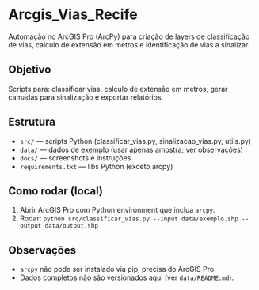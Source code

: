 # Arcgis_Vias_Recife
Automação no ArcGIS Pro (ArcPy) para criação de layers de classificação de vias, calculo de extensão em metros e identificação de vias a sinalizar.

## Objetivo
Scripts para: classificar vias, calculo de extensão em metros, gerar camadas para sinalização e exportar relatórios.

## Estrutura
- `src/` — scripts Python (classificar_vias.py, sinalizacao_vias.py, utils.py)
- `data/` — dados de exemplo (usar apenas amostra; ver observações)
- `docs/` — screenshots e instruções
- `requirements.txt` — libs Python (exceto arcpy)

## Como rodar (local)
1. Abrir ArcGIS Pro com Python environment que inclua `arcpy`.
2. Rodar: `python src/classificar_vias.py --input data/exemplo.shp --output data/output.shp`

## Observações
- `arcpy` não pode ser instalado via pip; precisa do ArcGIS Pro.
- Dados completos não são versionados aqui (ver `data/README.md`).

